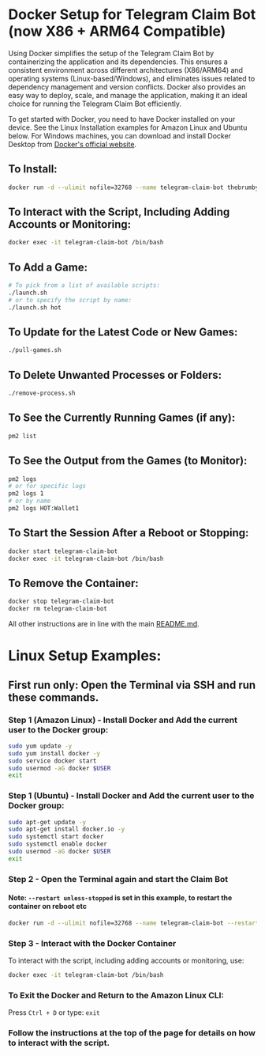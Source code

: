 # Docker Setup for Telegram Claim Bot (now X86 + ARM64 Compatible) 

Using Docker simplifies the setup of the Telegram Claim Bot by containerizing the application and its dependencies. This ensures a consistent environment across different architectures (X86/ARM64) and operating systems (Linux-based/Windows), and eliminates issues related to dependency management and version conflicts. Docker also provides an easy way to deploy, scale, and manage the application, making it an ideal choice for running the Telegram Claim Bot efficiently.

To get started with Docker, you need to have Docker installed on your device. See the Linux Installation examples for Amazon Linux and Ubuntu below. For Windows machines, you can download and install Docker Desktop from [Docker's official website](https://www.docker.com/products/docker-desktop/).

## To Install:
```sh
docker run -d --ulimit nofile=32768 --name telegram-claim-bot thebrumby/telegram-claim-bot:1:1
```
## To Interact with the Script, Including Adding Accounts or Monitoring:
```sh
docker exec -it telegram-claim-bot /bin/bash
```
## To Add a Game:
```sh
# To pick from a list of available scripts:
./launch.sh
# or to specify the script by name:
./launch.sh hot
```
## To Update for the Latest Code or New Games:
```sh
./pull-games.sh
```
## To Delete Unwanted Processes or Folders:
```sh
./remove-process.sh
```
## To See the Currently Running Games (if any):
```sh
pm2 list
```
## To See the Output from the Games (to Monitor):
```sh
pm2 logs 
# or for specific logs
pm2 logs 1
# or by name
pm2 logs HOT:Wallet1
```
## To Start the Session After a Reboot or Stopping:
```sh
docker start telegram-claim-bot
docker exec -it telegram-claim-bot /bin/bash
```
## To Remove the Container:
```sh
docker stop telegram-claim-bot
docker rm telegram-claim-bot
```
All other instructions are in line with the main [README.md](https://github.com/thebrumby/HotWalletClaimer).

# Linux Setup Examples:

## First run only: Open the Terminal via SSH and run these commands.

### Step 1 (Amazon Linux) - Install Docker and Add the current user to the Docker group:
```sh
sudo yum update -y
sudo yum install docker -y
sudo service docker start
sudo usermod -aG docker $USER
exit
```
### Step 1 (Ubuntu) - Install Docker and Add the current user to the Docker group:
```sh
sudo apt-get update -y
sudo apt-get install docker.io -y
sudo systemctl start docker
sudo systemctl enable docker
sudo usermod -aG docker $USER
exit
```
### Step 2 - Open the Terminal again and start the Claim Bot
#### Note: `--restart unless-stopped` is set in this example, to restart the container on reboot etc
```sh
docker run -d --ulimit nofile=32768 --name telegram-claim-bot --restart unless-stopped thebrumby/telegram-claim-bot:1.0
```
### Step 3 - Interact with the Docker Container
To interact with the script, including adding accounts or monitoring, use:
```sh
docker exec -it telegram-claim-bot /bin/bash
```
### To Exit the Docker and Return to the Amazon Linux CLI:
Press `Ctrl + D` or type:
`exit`

### Follow the instructions at the top of the page for details on how to interact with the script.
